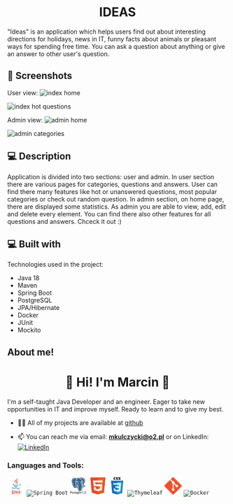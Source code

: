 
<h1 align="center" id="title">IDEAS</h1>

"Ideas" is an application which helps users find out about interesting directions for holidays, news in IT, funny facts about animals or pleasant ways for spending free time. You can ask a question about anything or give an answer to other user's question.

<h2>🚀 Screenshots</h2>

User view:
![index home](https://user-images.githubusercontent.com/113288219/207064633-db8b3056-5cd7-48d6-a50d-c491e0911c19.png)

![index hot questions](https://user-images.githubusercontent.com/113288219/207068455-d88b0c13-0476-4c9d-93da-9e84e78b8055.png)

Admin view:
![admin home](https://user-images.githubusercontent.com/113288219/205456531-748ccc0f-5a7e-43fe-8163-1f21a25dfc3b.JPG)

![admin categories](https://user-images.githubusercontent.com/113288219/205456540-010477c1-c7b1-4f9f-a404-da7e7781e289.JPG)


<h2>💻 Description</h2>

Application is divided into two sections: user and admin. In user section there are various pages for categories, questions and answers. User can find there many features like hot or unanswered questions, most popular categories or check out random question. In admin section, on home page, there are displayed some statistics. As admin you are able to view, add, edit and delete every element. You can find there also other features for all questions and answers. Chceck it out :)


<h2>💻 Built with</h2>

Technologies used in the project:

*   Java 18
*   Maven
*   Spring Boot
*   PostgreSQL
*   JPA/Hibernate
*   Docker
*   JUnit
*   Mockito

<h2>About me!</h2>
<h1 align="center">👋 Hi! I'm Marcin 👋</h1>
I'm a self-taught Java Developer and an engineer. Eager to take new opportunities in IT and improve myself. Ready to learn and to give my best.

- 👨‍💻 All of my projects are available at [github](https://github.com/Marun5?tab=repositories)

- 📫 You can reach me via email: **mkulczycki@o2.pl** or on LinkedIn:
<a href="https://linkedin.com/in/markul" target="blank"><img align="center" src="https://raw.githubusercontent.com/rahuldkjain/github-profile-readme-generator/master/src/images/icons/Social/linked-in-alt.svg" alt="LinkedIn" title="LinkedIn" height="30" width="40" /></a>

<h3 align="left">Languages and Tools:</h3>
<code><img height="40" src="https://raw.githubusercontent.com/devicons/devicon/master/icons/java/java-original-wordmark.svg" title="Java"></code>
<code><img height="40" src="https://pbs.twimg.com/profile_images/1235868806079057921/fTL08u_H_400x400.png" title="Spring Boot"></code>
<code><img height="40" src="https://raw.githubusercontent.com/devicons/devicon/master/icons/postgresql/postgresql-original-wordmark.svg" title="PostgreSQL"></code>
<code><img height="40" src="https://raw.githubusercontent.com/devicons/devicon/master/icons/html5/html5-original.svg" title="HTML"></code>
<code><img height="40" src="https://raw.githubusercontent.com/devicons/devicon/master/icons/css3/css3-original-wordmark.svg" title="CSS"></code>
<code><img height="40" src="https://user-images.githubusercontent.com/113288219/207062251-a37329d8-4709-4a02-a019-9e3dac34dbc0.png" title="Thymeleaf"></code>
<code><img height="40" src="https://raw.githubusercontent.com/devicons/devicon/master/icons/git/git-original.svg" title="Git"></code>
<code><img height="40" src="https://user-images.githubusercontent.com/113288219/207068990-53efdf46-ea10-4994-bd47-c724e53d47f3.png" title="Docker"></code>

